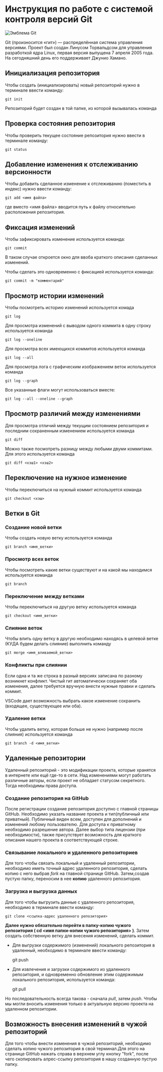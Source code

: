 # **Инструкция по работе с системой контроля версий Git**

![Эмблема Git](git.jpg)

Git (произносится «гит») — распределённая система управления версиями. Проект был создан Линусом Торвальдсом для управления разработкой ядра Linux, первая версия выпущена 7 апреля 2005 года. На сегодняшний день его поддерживает Джунио Хамано.

## Инициализация репозитория

Чтобы создать (инициализировать) новый репозиторий нужно в терминале ввести команду:

    git init

Репозиторий будет создан в той папке, из которой вызывалась команда

## Проверка состояния репозитория

Чтобы проверить текущее состояние репозитория нужно ввести в терминале команду:

    git status

## Добавление изменения к отслеживанию версионности

Чтобы добавить сделанное изменение к отслеживанию (поместить в индекс) нужно ввести команду:

    git add <имя файла>

где вместо <имя файла> вводится путь к файлу относительно расположения репозитория.

## Фиксация изменений

Чтобы зафиксировать изменение используется команда:

    git commit

В таком случае откроется окно для ввоба краткого описания сделанных изменений.

Чтобы сделать это одновременно с фиксацией используется команда:

    git commit -m "комментарий"

## Просмотр истории изменений

Чтобы посмотреть историю изменений используется комада

    git log

Для просмотра изменений с выводом одного коммита в одну строку используется команда

    git log --oneline

Для просмотра всех имеющихся коммитов используется команда

    git log --all

Для просмотра лога с графическим изображением веток используется команда

    git log --graph

Все указанные флаги могут использоваться вместе:

    git log --all --oneline --graph

## Просмотр различий между изменениями

Для просмотра отличий между текущим состоянием репозитория и последним сохраненным изменением используется команда

    git diff

Можно также посмотреть разницу между любыми двуми коммитами. Для этого используется команда

    git diff <хэш1> <хэш2>

## Переключение на нужное изменение

Чтобы переключиться на нужный коммит используется команда

    git checkout <хэш>

## Ветки в Git

### Создание новой ветки

Чтобы создать новую ветку используется команда

    git branch <имя_ветки>

### Просмотр всех веток

Чтобы посмотреть какие ветки существуют и на какой мы находимся используется команда

    git branch

### Переключение между ветками

Чтобы переключиться на другую ветку используется команда

    git checkout <имя_ветки>

### Слияние веток

Чтобы влить одну ветку в другую необходимо находясь в целевой ветке (КУДА будем делать слияние) выполнить команду

    git merge <имя_вливаемой_ветки>

### Конфликты при слиянии

Если одна и та же строка в разный версиях записана по разному возникнет конфликт.
Чистый гит автоматически сохраняет оба изменения, далее требуется вручную внести нужные правки и сделать коммит.

VSСode дает возможность выбрать какое изменение сохранить (входящее, существующее или оба).

### Удаление ветки

Чтобы удалить ветку, которая больше не нужно (например после слияния) используется команда

    git branch -d <имя_ветки>


## Удаленные репозитории
Удаленный репозиторий - это модификации проекта, которые хранятся в интернете или ещё где-то в сети.
Над изменениями могут работать различные авторы, если проект не обладает статусом секретного. Тогда необходимы права доступа.

### Создание репозитория на GitHub
После регистрации создание репозитория доступно с главной страницы GitHub. Необходимо указать название проекта и тип(публичный или приватный). Публичный виден всем, доступен для дополнений и изменений любому пользователю. Для доступа к приватному необходимо разрешение автора.
Далее выбор типа лицензии (при необходимости), также присутствует возможность для краткого описания нашего проекта в соответствующей строке.

### Связывание локального и удаленного репозиториев
Для того чтобы связать локальный и удаленный репозитории, необходимо иметь точный адрес удаленного репозитория, сделать копию с него выбрав *fork* на главной странице GitHub. Затем,создав пустую папку, переносим в нее **копию** удаленного репозитория.

### Загрузка и выгрузка данных
Для того чтобы выгрузить данные с удаленного репозитория, необходимо в терминале ввести команду:

    git clone <ссылка-адрес удаленного репозитория>
**Далее нужно обязательно перейти в папку-копию чужого репозитория ( cd <имя папки-копии чужого репозитория> )**. Затем создать собственную ветку для внесения изменений, сделать коммит.

+ Для выгрузки содержимого (изменений) локального репозитория в удаленный, необходимо в терминале ввести команду:

    git push

+ Для извлечения и загрузки содержимого из удаленного репозитория, и одновременно обновление этим содержимым локального репозитория, используется команда:

    git pull

Но последовательность всегда такова - сначала *pull*, затем *push*. Чтобы мы могли вносить изменения только в актуальную версию проекта на удаленном репозитории.


## Возможность внесения изменений в чужой репозиторий
Для того чтобы внести изменения в чужой репозиторий, необходимо сделать копию чужого репозитория в свой терминал.Для этого на странице GitHub нажать справа в верхнем углу кнопку "fork", после чего скопировать алрес-ссылку репозитория в нашу созданную пустую папку.

